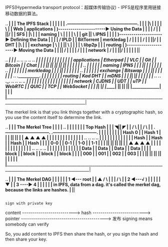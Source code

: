 IPFS(Hypermedia transport protocol：超媒体传输协议) - IPFS是程序里用链接移动数据的算法。

.__________________________________________________________________________________________________________________________.
|                                                                                                                          |
|                                                      The IPFS Stack                                                      |
|                                                                                                                          |
|                                                                                                                          |
|                  .————————————————.                                                                                      |
|                  |                |\                                                                                     |
|                  |                | \                                                                                    |
|           Web    |  applications  |  )-----------------------▶ Using the Data                                            |
|                  |                | /                                                                                    |
|                  |________________|/                                                                                     |
|           SFS    |                |\                                                                                     |
|                  |     naming     | \                                                                                    |
|                  |                |  \                                                                                   |
|           git    |________________|   \        IPNS                                                                      |
|                  |                |    )---------------------▶ Defining the Data                                         |
|                  |                |   /        IPLD                                                                      |
|    BitTorrent    |    merkledag   |  /                                                                                   |
|                  |                | /                                                                                    |
|                  |________________|/                                                                                     |
|           DHT    |                |\                                                                                     |
|                  |    exchange    | \                                                                                    |
|                  |________________|  \                                                                                   |
|                  |                |   \        libp2p                                                                    |
|                  |     routing    |    )---------------------▶ Moving the Data                                           |
|                  |________________|   /                                                                                  |
|                  |                |  /                                                                                   |
|                  |     network    | /                                                                                    |
|                  |________________|/                                                                                     |
|                                                                                                                          |
|                                                                                                                          |
|__________________________________________________________________________________________________________________________|

.__________________________________________________________________________________________________________________________.
|                                                                                                                          |
|                             .__________.    ._______.    ._______.    ._________.    .________.                          |
|                             |          |    |       |    |       |    |         |    |        |                          |
|  applications               | Etherpad |    |  VLC  |    |  Git  |    | Bitcoin |    |  Chat  |                          |
|                             |__________|    |_______|    |_______|    |_________|    |________|                          |
|                                                                                                                          |
|                                                                                                                          |
|                                                          ._______.                                                       |
|                                                          |       |                                                       |
|     naming                                               | IPNS  |                                                       |
|                                                          |_______|                                                       |
|                                                                                                                          |
|                                                                                                                          |
|                                                       ._____________.                                                    |
|                                                       |             |                                                    |
|                                                       |  merkledag  |                                                    |
|                                                       |_____________|                                                    |
|                                                                                                                          |
|                                                                                                                          |
|                                                        .___________.                                                     |
|                                                        |           |                                                     |
|    exchange                                            |  Bitswap  |                                                     |
|                                                        |___________|                                                     |
|                                                                                                                          |
|                                                                                                                          |
|                                                .___________.    .__________.                                             |
|                                                |           |    |          |                                             |
|    routing                                     |  Kad DHT  |    |   mDNS   |                                             |
|                                                |___________|    |__________|                                             |
|                                                                                                                          |
|                                                                                                                          |
|                  ._________.    ._______.    ._______.    .________.    .________.    .________.    ._____________.      |
|                  |         |    |       |    |       |    |        |    |        |    |        |    |             |      |
|    network       |  CJDNS  |    |  UDT  |    |  uTP  |    | WebRTC |    |  QUIC  |    |   TCP  |    |  WebSocket  |      |
|                  |_________|    |_______|    |_______|    |________|    |________|    |________|    |_____________|      |
|                                                                                                                          |
|__________________________________________________________________________________________________________________________|


The merkel link is that you link things together with a cryptographic hash, so you use the content itself to determine the link.

.__________________________________________________________________________________________________________________________.
|                                                                                                                          |
|                                                  The Merkel Tree                                                         |
|                                                                                                                          |
|                                                   .____________.                                                         |
|                                                   |            |                                                         |
|                                                   |  Top Hash  |                                                         |
|                                                  ◥|____________| ◤                                                       |
|                                                 /                 \                                                      |
|                                                /                   \                                                     |
|                                      .——————————.                 .——————————.                                           |
|                                      |          |                 |          |                                           |
|                                      |  Hash 0  |                 |  Hash 1  |                                           |
|                                      |__________|                 |__________|                                           |
|                                      ▲          ▲                 ▲          ▲                                           |
|                                      |          |                 |          |                                           |
|                                      |          |                 |          |                                           |
|                                  .________. .________.        .________. .________.                                      |
|                                  |        | |        |        |        | |        |                                      |
|                                  |  Hash  | |  Hash  |        |  Hash  | |  Hash  |                                      |
|                                  |  0-0   | |  0-1   |        |  1-0   | |  1-1   |                                      |
|                                  |________| |________|        |________| |________|                                      |
|                                      ▲          ▲                  ▲          ▲                                          |
|                                      |          |                  |          |                                          |
|                                      |          |                  |          |                                          |
|                                  .________. .________.         .________. .________.                                     |
|                                  |        | |        |         |        | |        |                                     |
|                                  |  Data  | |  Data  |         |  Data  | |  Data  |                                     |
|                                  |  block | |  block |         |  block | |  block |                                     |
|                                  |  000   | |  001   |         |  002   | |  003   |                                     |
|                                  |________| |________|         |________| |________|                                     |
|                                                                                                                          |
|                                                                                                                          |
|__________________________________________________________________________________________________________________________|



.__________________________________________________________________________________________________________________________.
|                                                                                                                          |
|                                                  The Merkel DAG                                                          |
|                                                                                                                          |
|                                                                                                                          |
|                                               1 ◄--- root                                                                |
|                                               ▲       / \                                                                |
|                                               |      /   \                                                               |
|                                               2 ◄---√     )                                                              |
|                                                           |                                                              |
|                                                           ▼                                                              |
|                                                           3 ----▶ 4                                                      |
|                                                                                                                          |
|                                                                                                                          |
|             in IPFS, data from a dag. it's called the merkel dag, because the links are hashes.                          |
|__________________________________________________________________________________________________________________________|

                                                                                       sign with private key
content --------------------------> hash --------------------------> pointer ------------------------------------------> 发布
										signing means somebody can verify

So, you add content to IPFS then share the hash, or you sign the hash and then share your key.
